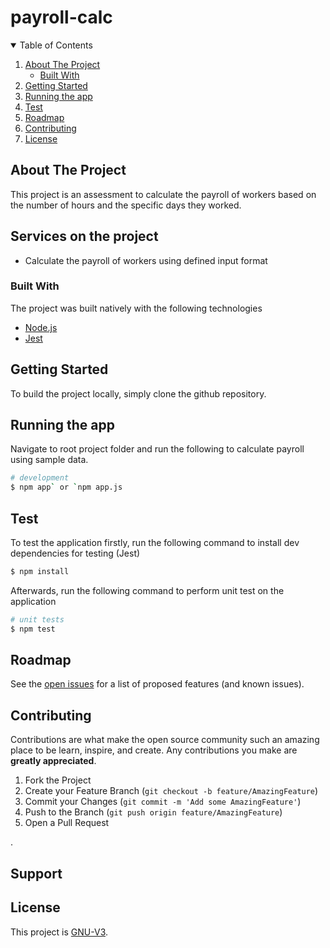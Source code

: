 # payroll-calc

<!-- TABLE OF CONTENTS -->
<details open="open">
  <summary>Table of Contents</summary>
  <ol>
    <li>
      <a href="#about-the-project">About The Project</a>
      <ul>
        <li><a href="#built-with">Built With</a></li>
      </ul>
    </li>
    <li><a href="#getting-started">Getting Started</a></li>
     <li><a href="#running-the-app">Running the app</a></li>
    <li><a href="#test">Test</a></li>
    <li><a href="#roadmap">Roadmap</a></li>
    <li><a href="#contributing">Contributing</a></li>
    <li><a href="#license">License</a></li>
  </ol>
</details>



<!-- ABOUT THE PROJECT -->
## About The Project
This project is an assessment to calculate the payroll of workers based on the number of hours and the specific days they worked.

<!-- END POINTS -->
## Services on the project
- Calculate the payroll of workers using defined input format

### Built With

The project was built natively with the following technologies
* [Node.js](https://nodejs.org)
* [Jest](https://jestjs.io)


<!-- GETTING STARTED -->
## Getting Started

To build the project locally, simply clone the github repository.


## Running the app
Navigate to root project folder and run the following to calculate payroll using sample data.

```bash
# development
$ npm app` or `npm app.js
```
<!-- TEST -->
## Test

To test the application firstly, run the following command to install dev dependencies for testing (Jest)

```bash
$ npm install
```

Afterwards, run the following command to perform unit test on the application

```bash
# unit tests
$ npm test
```
<!-- ROADMAP -->
## Roadmap

See the [open issues](https://github.com/nwokoyepraise/payroll-calc/issues) for a list of proposed features (and known issues).



<!-- CONTRIBUTING -->
## Contributing

Contributions are what make the open source community such an amazing place to be learn, inspire, and create. Any contributions you make are **greatly appreciated**.

1. Fork the Project
2. Create your Feature Branch (`git checkout -b feature/AmazingFeature`)
3. Commit your Changes (`git commit -m 'Add some AmazingFeature'`)
4. Push to the Branch (`git push origin feature/AmazingFeature`)
5. Open a Pull Request



<!-- LICENSE -->
.
## Support


## License

This project is [GNU-V3](LICENSE).
